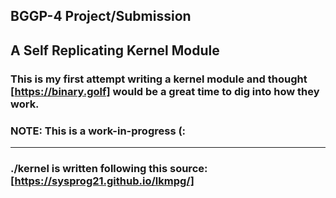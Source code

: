 ## BGGP-4 Project/Submission

## A Self Replicating Kernel Module

### This is my first attempt writing a kernel module and thought [https://binary.golf] would be a great time to dig into how they work.

### NOTE: This is a work-in-progress (:

---

### ./kernel is written following this source: [https://sysprog21.github.io/lkmpg/]

